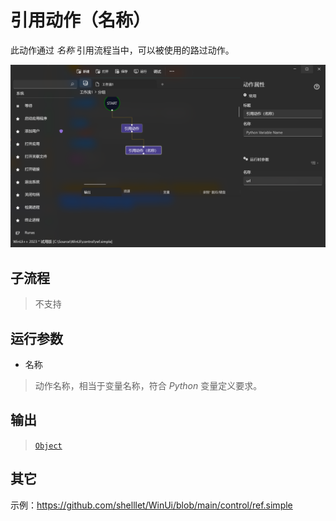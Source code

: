 # 引用动作（名称） 
此动作通过 *名称* 引用流程当中，可以被使用的路过动作。

![NameAlias](./images/09.png ':size=90%')

## 子流程

> 不支持

## 运行参数

* 名称
>   动作名称，相当于变量名称，符合 *Python* 变量定义要求。

## 输出

> [`Object`](./types/Object.md)


## 其它

示例：https://github.com/shelllet/WinUi/blob/main/control/ref.simple
